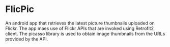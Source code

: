 # FlicPic
An android app that retrieves the latest picture thumbnails uploaded on Flickr.
The app maes use of Flickr APIs that are invoked using Retrofit2 client. The picasso library is used to obtain image thumbnails from the URLs provided by the API. 
